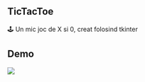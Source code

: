 ## TicTacToe
:joystick: Un mic joc de X si 0, creat folosind tkinter



## Demo
![](https://github.com/IoanaTC/TicTacToe/blob/main/Media/tictactoe.gif)
